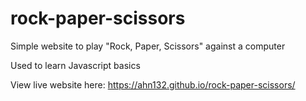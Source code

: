 # rock-paper-scissors
Simple website to play "Rock, Paper, Scissors" against a computer

Used to learn Javascript basics

View live website here: https://ahn132.github.io/rock-paper-scissors/
